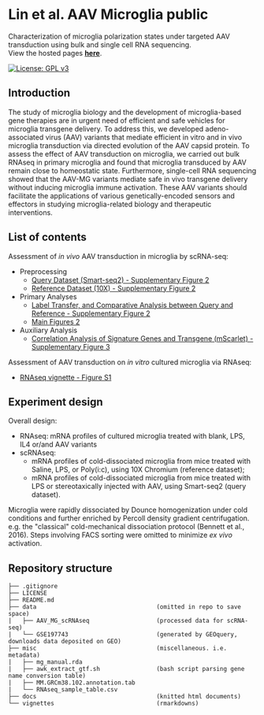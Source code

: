 # Lin et al. AAV Microglia public

Characterization of microglia polarization states under targeted AAV transduction using bulk and single cell RNA sequencing.  
View the hosted pages [**here**](https://ruiyuraywang.github.io/Lin_AAV_Microglia_public/index.html).

[![License: GPL v3](https://img.shields.io/badge/License-GPLv3-blue.svg)](https://www.gnu.org/licenses/gpl-3.0)

## Introduction

The study of microglia biology and the development of microglia-based gene therapies are in urgent need of efficient and safe vehicles for microglia transgene delivery. To address this, we developed adeno-associated virus (AAV) variants that mediate efficient in vitro and in vivo microglia transduction via directed evolution of the AAV capsid protein. To assess the effect of AAV transduction on microglia, we carried out bulk RNAseq in primary microglia and found that microglia transduced by AAV remain close to homeostatic state. Furthermore, single-cell RNA sequencing showed that the AAV-MG variants mediate safe in vivo transgene delivery without inducing microglia immune activation. These AAV variants should facilitate the applications of various genetically-encoded sensors and effectors in studying microglia-related biology and therapeutic interventions.

## List of contents

Assessment of *in vivo* AAV transduction in microglia by scRNA-seq:

  * Preprocessing
    + [Query Dataset (Smart-seq2) - Supplementary Figure 2](https://ruiyuraywang.github.io/Lin_AAV_Microglia_public/FigS2_scRNAseq_query_QC.html)
    + [Reference Dataset (10X) - Supplementary Figure 2](https://ruiyuraywang.github.io/Lin_AAV_Microglia_public/FigS2_scRNAseq_reference_QC.html)
  * Primary Analyses
    + [Label Transfer, and Comparative Analysis between Query and Reference - Supplementary Figure 2](https://ruiyuraywang.github.io/Lin_AAV_Microglia_public/FigS2_scRNAseq_label_transfer.html)
    + [Main Figures 2](https://ruiyuraywang.github.io/Lin_AAV_Microglia_public/Fig2_main_figs.html)
  * Auxiliary Analysis
    + [Correlation Analysis of Signature Genes and Transgene (mScarlet) - Supplementary Figure 3](https://ruiyuraywang.github.io/Lin_AAV_Microglia_public/FigS3_scRNAseq_corr.html)

Assessment of AAV transduction on *in vitro* cultured microglia via RNAseq:

  + [RNAseq vignette - Figure S1](https://ruiyuraywang.github.io/Lin_AAV_Microglia_public/Fig1_rnaseq.html)

## Experiment design

Overall design:

  * RNAseq: mRNA profiles of cultured microglia treated with blank, LPS, IL4 or/and AAV variants
  * scRNAseq: 
      + mRNA profiles of cold-dissociated microglia from mice treated with Saline, LPS, or Poly(i:c), using 10X Chromium (reference dataset); 
      + mRNA profiles of cold-dissociated microglia from mice treated with LPS or stereotaxically injected with AAV, using Smart-seq2 (query dataset).

Microglia were rapidly dissociated by Dounce homogenization under cold conditions and further enriched by Percoll density gradient centrifugation. e.g. the "classical" cold-mechanical dissociation protocol (Bennett et al., 2016). Steps involving FACS sorting were omitted to minimize *ex vivo* activation.

## Repository structure

```
├── .gitignore
├── LICENSE
├── README.md
├── data                                  (omitted in repo to save space)
|   ├── AAV_MG_scRNAseq                   (processed data for scRNA-seq)
|   └── GSE197743                         (generated by GEOquery, downloads data deposited on GEO)
├── misc                                  (miscellaneous. i.e. metadata)
|   ├── mg_manual.rda
|   ├── awk_extract_gtf.sh                (bash script parsing gene name conversion table)
|   ├── MM.GRCm38.102.annotation.tab
|   └── RNAseq_sample_table.csv
├── docs                                  (knitted html documents)
└── vignettes                             (rmarkdowns)
```
